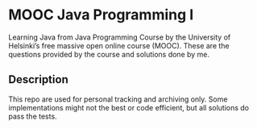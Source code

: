 # MOOC Java Programming I

Learning Java from Java Programming Course by the University of Helsinki’s free massive open online course (MOOC).
These are the questions provided by the course and solutions done by me.

## Description

This repo are used for personal tracking and archiving only.
Some implementations might not the best or code efficient, but all solutions do pass the tests.
